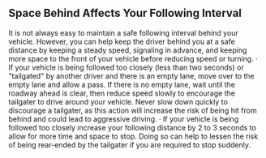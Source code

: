 ## Space Behind Affects Your Following Interval
It is not always easy to maintain a safe following interval behind your vehicle. However, you can help keep the driver behind you at a safe distance by keeping a steady speed, signaling in advance, and keeping more space to the front of your vehicle before reducing speed or turning.
· If your vehicle is being followed too closely (less than two seconds) or "tailgated" by another driver and there is an empty lane, move over to the empty lane and allow a pass. If there is no empty lane, wait until the roadway ahead is clear, then reduce speed slowly to encourage the tailgater to drive around your vehicle. Never slow down quickly to discourage a tailgater, as this action will increase the risk of being hit from behind and could lead to aggressive driving.
· If your vehicle is being followed too closely increase your following distance by 2 to 3 seconds to allow for more time and space to stop. Doing so can help to lessen the risk of being rear-ended by the tailgater if you are required to stop suddenly.